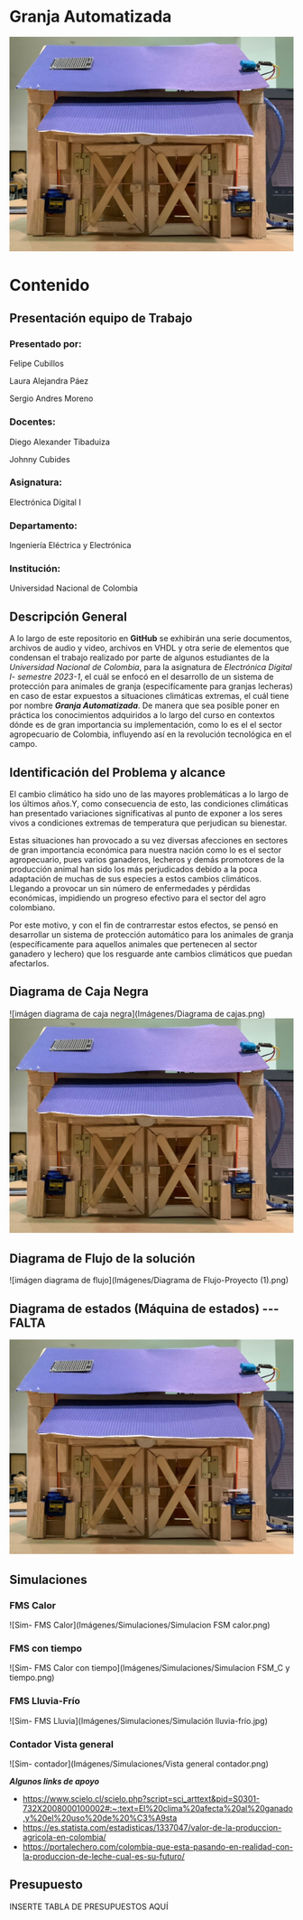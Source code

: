# Granja Automatizada
![imágen del proyecto](Imágenes/Proyecto.png)

# Contenido
## Presentación equipo de Trabajo


### Presentado por:

Felipe Cubillos

Laura Alejandra Páez

Sergio Andres Moreno


### Docentes:

Diego Alexander Tibaduiza

Johnny Cubides


### Asignatura:

Electrónica Digital I


### Departamento:

Ingeniería Eléctrica y Electrónica


### Institución:

Universidad Nacional de Colombia

## Descripción General

A lo largo de este repositorio en **GitHub** se exhibirán una serie documentos, archivos de audio y video, archivos en VHDL y otra serie de elementos que condensan el trabajo realizado por parte de algunos estudiantes de la *Universidad Nacional de Colombia*, para la asignatura de *Electrónica Digital I- semestre 2023-1*, el cuál se enfocó en el desarrollo de un sistema de protección para animales de granja (especifícamente para granjas lecheras) en caso de estar expuestos a situaciones climáticas extremas,  el cuál tiene por nombre ***Granja Automatizada***. De manera que sea posible poner en práctica los conocimientos adquiridos a lo largo del curso en contextos dónde es de gran importancia su implementación, como lo es el el sector agropecuario de Colombia, influyendo así en la revolución tecnológica en el campo. 

## Identificación del Problema y alcance

El cambio climático ha sido uno de las mayores problemáticas a lo largo de los últimos años.Y, como consecuencia de esto, las condiciones climáticas han presentado variaciones significativas al punto de  exponer a los seres vivos a condiciones extremas de temperatura que perjudican su bienestar. 

Estas situaciones han provocado a su vez diversas afecciones en sectores de gran importancia económica para nuestra nación como lo es el sector agropecuario, pues varios ganaderos, lecheros y demás promotores de la producción animal han sido los más perjudicados debido a la poca adaptación de muchas de sus especies a estos cambios climáticos. Llegando a provocar un sin número de enfermedades y pérdidas económicas, impidiendo un progreso efectivo para el sector del agro colombiano. 

Por este motivo, y con el fin de contrarrestar estos efectos, se pensó en desarrollar un sistema de protección automático para los animales de granja (específicamente para aquellos animales que pertenecen al sector ganadero y lechero) que los resguarde ante cambios climáticos que puedan afectarlos.

## Diagrama de Caja Negra

![imágen diagrama de caja negra](Imágenes/Diagrama de cajas.png)
![imágen del proyecto](Imágenes/Proyecto.png)


## Diagrama de Flujo de la solución
![imágen diagrama de flujo](Imágenes/Diagrama de Flujo-Proyecto (1).png)

## Diagrama de estados (Máquina de estados) ---FALTA
![imágen del proyecto](Imágenes/Proyecto.png)

## Simulaciones 


### FMS Calor
![Sim- FMS Calor](Imágenes/Simulaciones/Simulacion FSM calor.png)

### FMS con tiempo
![Sim- FMS Calor con tiempo](Imágenes/Simulaciones/Simulacion FSM_C y tiempo.png)

### FMS Lluvia-Frío
![Sim- FMS Lluvia](Imágenes/Simulaciones/Simulación lluvia-frío.jpg)

### Contador Vista general
![Sim- contador](Imágenes/Simulaciones/Vista general contador.png)


***Algunos links de apoyo***

+ https://www.scielo.cl/scielo.php?script=sci_arttext&pid=S0301-732X2008000100002#:~:text=El%20clima%20afecta%20al%20ganado,y%20el%20uso%20de%20%C3%A9sta
+ https://es.statista.com/estadisticas/1337047/valor-de-la-produccion-agricola-en-colombia/
+ https://portalechero.com/colombia-que-esta-pasando-en-realidad-con-la-produccion-de-leche-cual-es-su-futuro/



## Presupuesto

INSERTE TABLA DE PRESUPUESTOS AQUÍ







